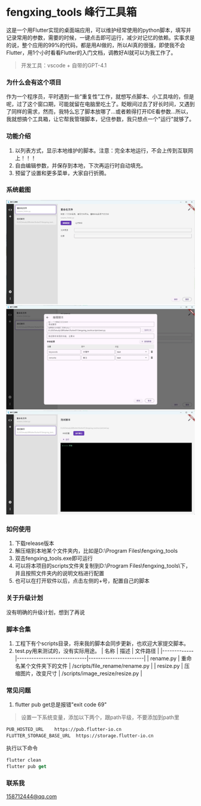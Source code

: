 # fengxing_tools 峰行工具箱
这是一个用Flutter实现的桌面端应用，可以维护经常使用的python脚本，填写并记录常用的参数，需要的时候，一键点击即可运行，减少对记忆的依赖。实事求是的说，整个应用的99%的代码，都是用AI做的，所以AI真的很强，即使我不会Flutter，用1个小时看看Flutter的入门文档，调教好AI就可以为我工作了。
> 开发工具：vscode + 自带的GPT-4.1

### 为什么会有这个项目
作为一个程序员，平时遇到一些“重复性”工作，就想写点脚本、小工具啥的，但是呢，过了这个窗口期，可能就留在电脑里吃土了。眨眼间过去了好长时间，又遇到了同样的需求，然而，我特么忘了脚本放哪了...或者赖得打开IDE看参数...所以，我就想搞个工具箱，让它帮我管理脚本，记住参数，我只想点一个"运行"就够了。

### 功能介绍
1. 以列表方式，显示本地维护的脚本。注意：完全本地运行，不会上传到互联网上！！！
2. 自由编辑参数，并保存到本地，下次再运行时自动填充。
3. 预留了设置和更多菜单，大家自行折腾。

### 系统截图
![系统首页](./images/1.jpg)
![编辑脚本](./images/2.jpg)
![运行窗口](./images/3.jpg)

### 如何使用
1. 下载release版本
2. 解压缩到本地某个文件夹内，比如是D:\Program Files\fengxing_tools
3. 双击fengxing_tools.exe即可运行
4. 可以将本项目的scripts文件夹复制到D:\Program Files\fengxing_tools\下，并且按照文件夹内的说明文档进行配置
5. 也可以在打开软件以后，点击左侧的+号，配置自己的脚本

### 关于升级计划
没有明确的升级计划，想到了再说

### 脚本合集
1. 工程下有个scripts目录，将来我的脚本会同步更新，也欢迎大家提交脚本。
2. test.py用来测试的，没有实际用途。
| 名称        | 描述                          | 文件路径               |
|-------------|-----------------------------|-----------------------|
| rename.py | 重命名某个文件夹下的文件        | /scripts/file_rename/rename.py  |
| resize.py | 压缩图片，改变尺寸        | /scripts/image_resize/resize.py  |


### 常见问题
1. flutter pub get总是报错"exit code 69"
> 设置一下系统变量，添加以下两个，跟path平级，不要添加到path里
```txt
PUB_HOSTED_URL    https://pub.flutter-io.cn
FLUTTER_STORAGE_BASE_URL  https://storage.flutter-io.cn
```

执行以下命令
```dart
flutter clean
flutter pub get
```

### 联系我
158712444@qq.com